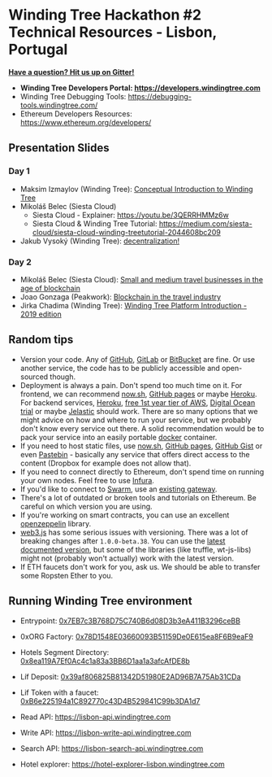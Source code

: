 # Winding Tree Hackathon #2 Technical Resources - Lisbon, Portugal

[**Have a question? Hit us up on Gitter!**](https://gitter.im/windingtree/lisbon-2019-support)

- **Winding Tree Developers Portal: https://developers.windingtree.com**
- Winding Tree Debugging Tools: https://debugging-tools.windingtree.com/
- Ethereum Developers Resources: https://www.ethereum.org/developers/

## Presentation Slides

### Day 1

- Maksim Izmaylov (Winding Tree): [Conceptual Introduction to Winding Tree](https://docs.google.com/presentation/d/1Ye_9aM2fNLcSndTemeTnuSlzU2OB4XspqaQqCYwzKrM/edit?usp=sharing)
- Mikoláš Belec (Siesta Cloud)
    - Siesta Cloud - Explainer: https://youtu.be/3QERRHMMz6w
    - Siesta Cloud & Winding Tree Tutorial: https://medium.com/siesta-cloud/siesta-cloud-winding-treetutorial-2044608bc209
- Jakub Vysoký (Winding Tree): [decentralization!](https://docs.google.com/presentation/d/1ssJn1xS9bvGSnSbPgPzOODYzbE0bcc8ydjo2ChfVbVs/edit?usp=sharing)

### Day 2

- Mikoláš Belec (Siesta Cloud): [Small and medium travel businesses in the age of blockchain](https://drive.google.com/open?id=1U-Mi7QE5oEDnXoKxpOa8hsnZuwu6yKLc)
- Joao Gonzaga (Peakwork): [Blockchain in the travel industry](https://drive.google.com/open?id=1nw6TGbD-eKxLIyrpwaeD2QnF-e6nuZZr)
- Jirka Chadima (Winding Tree): [Winding Tree Platform Introduction - 2019 edition](https://drive.google.com/open?id=1b0WbjNKj0NfNXw_rlW7yw6ZvVoGT4bbsfuUEJGEtYN8)

## Random tips

- Version your code. Any of [GitHub](https://github.com), [GitLab](https://about.gitlab.com/) or [BitBucket](https://bitbucket.org) are fine. Or use another service, the code has to be publicly accessible and open-sourced though.
- Deployment is always a pain. Don't spend too much time on it. For frontend, we can recommend [now.sh](https://now.sh), [GitHub pages](https://pages.github.com/) or maybe [Heroku](https://www.heroku.com). For backend services, [Heroku](https://www.heroku.com), [free 1st year tier of AWS](https://aws.amazon.com/), [Digital Ocean trial](https://try.digitalocean.com/cloud-hosting/) or maybe [Jelastic](https://jelastic.com/docker/) should work. There are so many options that we might advice on how and where to run your service, but we probably don't know every service out there. A solid recommendation would be to pack your service into an easily portable [docker](https://docker.com) container.
- If you need to host static files, use [now.sh](https://now.sh), [GitHub pages](https://pages.github.com), [GitHub Gist](https://gist.github.com) or even [Pastebin](https://pastebin.com) - basically any service that offers direct access to the content (Dropbox for example does not allow that).
- If you need to connect directly to Ethereum, don't spend time on running your own nodes. Feel free to use [Infura](https://infura.io).
- If you'd like to connect to [Swarm](https://swarm.ethereum.org/), use an [existing gateway](https://swarm-gateways.net).
- There's a lot of outdated or broken tools and tutorials on Ethereum. Be careful on which version you are using.
- If you're working on smart contracts, you can use an excellent [openzeppelin](https://openzeppelin.org/) library.
- [web3.js](https://github.com/ethereum/web3.js/) has some serious issues with versioning. There was a lot of breaking changes after `1.0.0-beta.38`. You can use the [latest documented version](https://web3js.readthedocs.io/en/1.0/), but some of the libraries (like truffle, wt-js-libs) might not (probably won't actually) work with the latest version.
- If ETH faucets don't work for you, ask us. We should be able to transfer some Ropsten Ether to you.

## Running Winding Tree environment

- Entrypoint: [0x7EB7c3B768D75C740B6d08D3b3eA411B3296ceBB](https://ropsten.etherscan.io/address/0x7EB7c3B768D75C740B6d08D3b3eA411B3296ceBB)
- 0xORG Factory: [0x78D1548E03660093B51159De0E615ea8F6B9eaF9](https://ropsten.etherscan.io/address/0x78D1548E03660093B51159De0E615ea8F6B9eaF9)
- Hotels Segment Directory: [0x8ea119A7Ef0Ac4c1a83a3BB6D1aa1a3afcAfDE8b](https://ropsten.etherscan.io/address/0x8ea119A7Ef0Ac4c1a83a3BB6D1aa1a3afcAfDE8b)
- Líf Deposit: [0x39af806825B81342D51980E2AD96B7A75Ab31CDa](https://ropsten.etherscan.io/address/0x39af806825B81342D51980E2AD96B7A75Ab31CDa)
- Lif Token with a faucet: [0xB6e225194a1C892770c43D4B529841C99b3DA1d7](https://ropsten.etherscan.io/address/0xB6e225194a1C892770c43D4B529841C99b3DA1d7)

- Read API: https://lisbon-api.windingtree.com
- Write API: https://lisbon-write-api.windingtree.com
- Search API: https://lisbon-search-api.windingtree.com
- Hotel explorer: https://hotel-explorer-lisbon.windingtree.com
